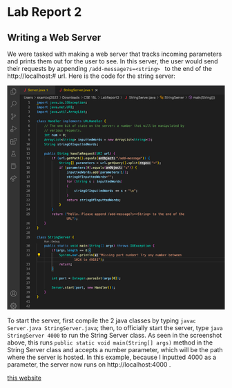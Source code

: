 # Lab Report 2

## Writing a Web Server

We were tasked with making a web server that tracks incoming parameters and prints them out for the user to see. In this server, the user would send their requests by appending `/add-message?s=<string> ` to the end of the http://localhost:# url. Here is the code for the string server:

![Image](images/String_Server_Code.png)

To start the server, first compile the 2 java classes by typing `javac Server.java StringServer.java`; then, to officially start the server, type `java StringServer 4000` to run the String Server class. As seen in the screenshot above, this runs `public static void main(String[] args)` method in the String Server class and accepts a number parameter, which will be the path where the server is hosted. In this example, because I inputted 4000 as a parameter, the server now runs on http://localhost:4000 . 




[this website]( https://code.visualstudio.com/docs/setup/mac )
